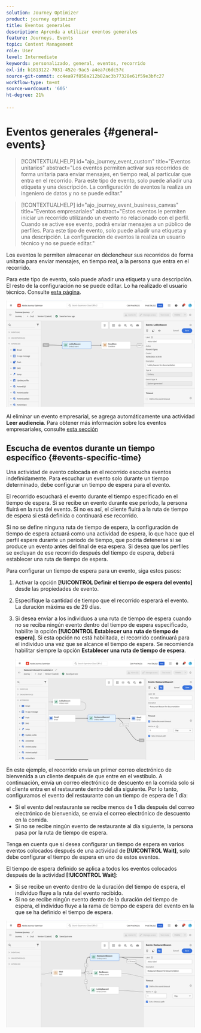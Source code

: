 ```yaml
---
solution: Journey Optimizer
product: journey optimizer
title: Eventos generales
description: Aprenda a utilizar eventos generales
feature: Journeys, Events
topic: Content Management
role: User
level: Intermediate
keywords: personalizado, general, eventos, recorrido
exl-id: b1813122-7031-452e-9ac5-a4ea7c6dc57c
source-git-commit: cc4ea97f858a212b82ac3b77328e61f59e3bfc27
workflow-type: tm+mt
source-wordcount: '605'
ht-degree: 21%

---
```


# Eventos generales {#general-events}

>[!CONTEXTUALHELP]
>id="ajo_journey_event_custom"
>title="Eventos unitarios"
>abstract="Los eventos permiten activar sus recorridos de forma unitaria para enviar mensajes, en tiempo real, al particular que entra en el recorrido. Para este tipo de evento, solo puede añadir una etiqueta y una descripción. La configuración de eventos la realiza un ingeniero de datos y no se puede editar."

>[!CONTEXTUALHELP]
>id="ajo_journey_event_business_canvas"
>title="Eventos empresariales"
>abstract="Estos eventos le permiten iniciar un recorrido utilizando un evento no relacionado con el perfil. Cuando se active ese evento, podrá enviar mensajes a un público de perfiles. Para este tipo de evento, solo puede añadir una etiqueta y una descripción. La configuración de eventos la realiza un usuario técnico y no se puede editar."

Los eventos le permiten almacenar en déclencheur sus recorridos de forma unitaria para enviar mensajes, en tiempo real, a la persona que entra en el recorrido.

Para este tipo de evento, solo puede añadir una etiqueta y una descripción. El resto de la configuración no se puede editar. Lo ha realizado el usuario técnico. Consulte [esta página](../event/about-events.md).

![](assets/general-events.png)

Al eliminar un evento empresarial, se agrega automáticamente una actividad **Leer audiencia**. Para obtener más información sobre los eventos empresariales, consulte [esta sección](../event/about-events.md)

## Escucha de eventos durante un tiempo específico {#events-specific-time}

Una actividad de evento colocada en el recorrido escucha eventos indefinidamente. Para escuchar un evento solo durante un tiempo determinado, debe configurar un tiempo de espera para el evento.

El recorrido escuchará el evento durante el tiempo especificado en el tiempo de espera. Si se recibe un evento durante ese período, la persona fluirá en la ruta del evento. Si no es así, el cliente fluirá a la ruta de tiempo de espera si está definida o continuará ese recorrido.

Si no se define ninguna ruta de tiempo de espera, la configuración de tiempo de espera actuará como una actividad de espera, lo que hace que el perfil espere durante un período de tiempo, que podría detenerse si se produce un evento antes del final de esa espera. Si desea que los perfiles se excluyan de ese recorrido después del tiempo de espera, deberá establecer una ruta de tiempo de espera.

Para configurar un tiempo de espera para un evento, siga estos pasos:

1. Activar la opción **[!UICONTROL Definir el tiempo de espera del evento]** desde las propiedades de evento.

1. Especifique la cantidad de tiempo que el recorrido esperará el evento. La duración máxima es de 29 días.

1. Si desea enviar a los individuos a una ruta de tiempo de espera cuando no se reciba ningún evento dentro del tiempo de espera especificado, habilite la opción **[!UICONTROL Establecer una ruta de tiempo de espera]**. Si esta opción no está habilitada, el recorrido continuará para el individuo una vez que se alcance el tiempo de espera. Se recomienda habilitar siempre la opción **Establecer una ruta de tiempo de espera**.

   ![](assets/event-timeout.png)

En este ejemplo, el recorrido envía un primer correo electrónico de bienvenida a un cliente después de que entre en el vestíbulo. A continuación, envía un correo electrónico de descuento en la comida solo si el cliente entra en el restaurante dentro del día siguiente. Por lo tanto, configuramos el evento del restaurante con un tiempo de espera de 1 día:

* Si el evento del restaurante se recibe menos de 1 día después del correo electrónico de bienvenida, se envía el correo electrónico de descuento en la comida.
* Si no se recibe ningún evento de restaurante al día siguiente, la persona pasa por la ruta de tiempo de espera.

Tenga en cuenta que si desea configurar un tiempo de espera en varios eventos colocados después de una actividad de **[!UICONTROL Wait]**, solo debe configurar el tiempo de espera en uno de estos eventos.

El tiempo de espera definido se aplica a todos los eventos colocados después de la actividad **[!UICONTROL Wait]**:

* Si se recibe un evento dentro de la duración del tiempo de espera, el individuo fluye a la ruta del evento recibido.
* Si no se recibe ningún evento dentro de la duración del tiempo de espera, el individuo fluye a la rama de tiempo de espera del evento en la que se ha definido el tiempo de espera.

![](assets/event-timeout-group.png)
